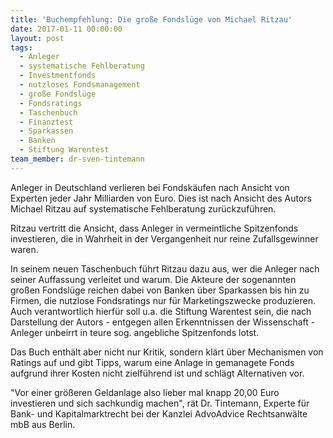 ```yaml
---
title: 'Buchempfehlung: Die große Fondslüge von Michael Ritzau'
date: 2017-01-11 00:00:00
layout: post
tags:
  - Anleger
  - systematische Fehlberatung
  - Investmentfonds
  - nutzloses Fondsmanagement
  - große Fondslüge
  - Fondsratings
  - Taschenbuch
  - Finanztest
  - Sparkassen
  - Banken
  - Stiftung Warentest
team_member: dr-sven-tintemann
---
```



Anleger in Deutschland verlieren bei Fondsk&auml;ufen nach Ansicht von Experten jeder Jahr Milliarden von Euro. Dies ist nach Ansicht des Autors Michael Ritzau auf systematische Fehlberatung zur&uuml;ckzuf&uuml;hren.

Ritzau vertritt die Ansicht, dass Anleger in vermeintliche Spitzenfonds investieren, die in Wahrheit in der Vergangenheit nur reine Zufallsgewinner waren.

In seinem neuen Taschenbuch f&uuml;hrt Ritzau dazu aus, wer die Anleger nach seiner Auffassung verleitet und warum. Die Akteure der sogenannten gro&szlig;en Fondsl&uuml;ge reichen dabei von Banken &uuml;ber Sparkassen bis hin zu Firmen, die nutzlose Fondsratings nur f&uuml;r Marketingszwecke produzieren. Auch verantwortlich hierf&uuml;r soll u.a. die Stiftung Warentest sein, die nach Darstellung der Autors - entgegen allen Erkenntnissen der Wissenschaft - Anleger unbeirrt in teure sog. angebliche Spitzenfonds lotst.

Das Buch enth&auml;lt aber nicht nur Kritik, sondern kl&auml;rt &uuml;ber Mechanismen von Ratings auf und gibt Tipps, warum eine Anlage in gemanagete Fonds aufgrund ihrer Kosten nicht zielf&uuml;hrend ist und schl&auml;gt Alternativen vor.

"Vor einer gr&ouml;&szlig;eren Geldanlage also lieber mal knapp 20,00 Euro investieren und sich sachkundig machen", r&auml;t Dr. Tintemann, Experte f&uuml;r Bank- und Kapitalmarktrecht bei der Kanzlei AdvoAdvice Rechtsanw&auml;lte mbB aus Berlin.&nbsp;